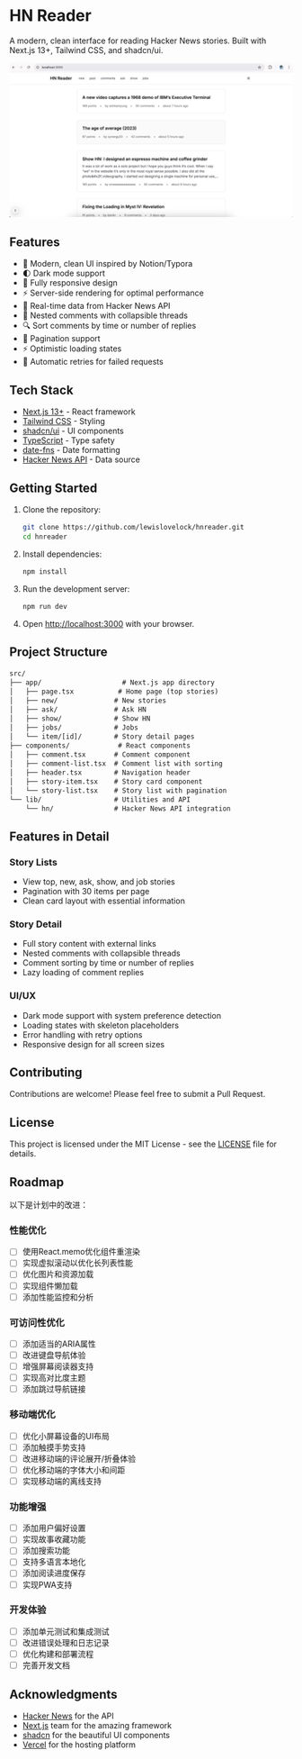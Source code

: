 # HN Reader

A modern, clean interface for reading Hacker News stories. Built with Next.js 13+, Tailwind CSS, and shadcn/ui.

![HN Reader Screenshot](/public/screenshot.png)

## Features

- 🎨 Modern, clean UI inspired by Notion/Typora
- 🌓 Dark mode support
- 📱 Fully responsive design
- ⚡ Server-side rendering for optimal performance
- 🔄 Real-time data from Hacker News API
- 💬 Nested comments with collapsible threads
- 🔍 Sort comments by time or number of replies
- 📄 Pagination support
- ⚡ Optimistic loading states
- 🔄 Automatic retries for failed requests

## Tech Stack

- [Next.js 13+](https://nextjs.org/) - React framework
- [Tailwind CSS](https://tailwindcss.com/) - Styling
- [shadcn/ui](https://ui.shadcn.com/) - UI components
- [TypeScript](https://www.typescriptlang.org/) - Type safety
- [date-fns](https://date-fns.org/) - Date formatting
- [Hacker News API](https://github.com/HackerNews/API) - Data source

## Getting Started

1. Clone the repository:
   ```bash
   git clone https://github.com/lewislovelock/hnreader.git
   cd hnreader
   ```

2. Install dependencies:
   ```bash
   npm install
   ```

3. Run the development server:
   ```bash
   npm run dev
   ```

4. Open [http://localhost:3000](http://localhost:3000) with your browser.

## Project Structure

```
src/
├── app/                    # Next.js app directory
│   ├── page.tsx           # Home page (top stories)
│   ├── new/              # New stories
│   ├── ask/              # Ask HN
│   ├── show/             # Show HN
│   ├── jobs/             # Jobs
│   └── item/[id]/        # Story detail pages
├── components/            # React components
│   ├── comment.tsx       # Comment component
│   ├── comment-list.tsx  # Comment list with sorting
│   ├── header.tsx        # Navigation header
│   ├── story-item.tsx    # Story card component
│   └── story-list.tsx    # Story list with pagination
└── lib/                  # Utilities and API
    └── hn/               # Hacker News API integration
```

## Features in Detail

### Story Lists
- View top, new, ask, show, and job stories
- Pagination with 30 items per page
- Clean card layout with essential information

### Story Detail
- Full story content with external links
- Nested comments with collapsible threads
- Comment sorting by time or number of replies
- Lazy loading of comment replies

### UI/UX
- Dark mode support with system preference detection
- Loading states with skeleton placeholders
- Error handling with retry options
- Responsive design for all screen sizes

## Contributing

Contributions are welcome! Please feel free to submit a Pull Request.

## License

This project is licensed under the MIT License - see the [LICENSE](LICENSE) file for details.

## Roadmap

以下是计划中的改进：

### 性能优化
- [ ] 使用React.memo优化组件重渲染
- [ ] 实现虚拟滚动以优化长列表性能
- [ ] 优化图片和资源加载
- [ ] 实现组件懒加载
- [ ] 添加性能监控和分析

### 可访问性优化
- [ ] 添加适当的ARIA属性
- [ ] 改进键盘导航体验
- [ ] 增强屏幕阅读器支持
- [ ] 实现高对比度主题
- [ ] 添加跳过导航链接

### 移动端优化
- [ ] 优化小屏幕设备的UI布局
- [ ] 添加触摸手势支持
- [ ] 改进移动端的评论展开/折叠体验
- [ ] 优化移动端的字体大小和间距
- [ ] 实现移动端的离线支持

### 功能增强
- [ ] 添加用户偏好设置
- [ ] 实现故事收藏功能
- [ ] 添加搜索功能
- [ ] 支持多语言本地化
- [ ] 添加阅读进度保存
- [ ] 实现PWA支持

### 开发体验
- [ ] 添加单元测试和集成测试
- [ ] 改进错误处理和日志记录
- [ ] 优化构建和部署流程
- [ ] 完善开发文档

## Acknowledgments

- [Hacker News](https://news.ycombinator.com/) for the API
- [Next.js](https://nextjs.org/) team for the amazing framework
- [shadcn](https://twitter.com/shadcn) for the beautiful UI components
- [Vercel](https://vercel.com) for the hosting platform

